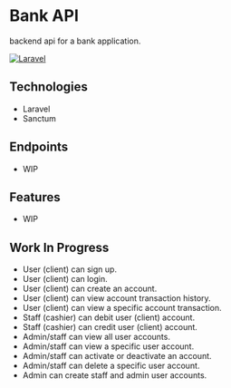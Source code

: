 # Bank API
backend api for a bank application.

[![Laravel](https://github.com/Dlewis89/banking-api/actions/workflows/laravel.yml/badge.svg?branch=master)](https://github.com/Dlewis89/banking-api/actions/workflows/laravel.yml)

## Technologies
- Laravel
- Sanctum

## Endpoints
- WIP

## Features
- WIP

## Work In Progress
- User (client) can sign up.
- User (client) can login.
- User (client) can create an account.
- User (client) can view account transaction history.
- User (client) can view a specific account transaction.
- Staff (cashier) can debit user (client) account.
- Staff (cashier) can credit user (client) account.
- Admin/staff can view all user accounts.
- Admin/staff can view a specific user account.
- Admin/staff can activate or deactivate an account.
- Admin/staff can delete a specific user account.
- Admin can create staff and admin user accounts.
